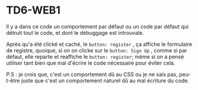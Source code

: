 # TD6-WEB1

Il y a dans ce code un comportement par défaut ou un code par défaut qui détruit tout le code, et dont le débuggage est introuvale.

Après qu'a été clické et caché, le `button: register` , ça affiche le formulaire de registre, quoique, si on on clicke sur le `button: Sign Up` , comme si par défaut, elle reparte et reaffiche le `button: register`; même si on a pensé utiliser tant bien que mal d'écrire le code nécessaire pour éviter celà. 

P.S : je crois que, c'est un comportement dû au CSS ou je ne sais pas, peu-t-être juste que c'est un comportement naturel dû au mal écriture du code.
